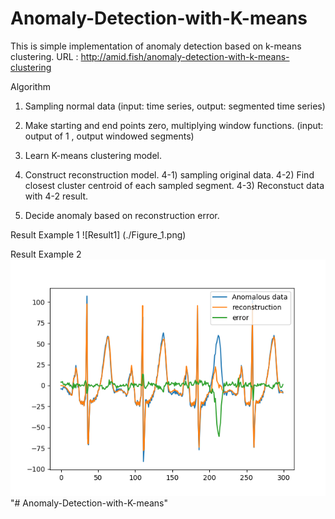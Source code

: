 # Anomaly-Detection-with-K-means

This is simple implementation of anomaly detection based on k-means clustering.
URL : http://amid.fish/anomaly-detection-with-k-means-clustering

Algorithm 

1. Sampling normal data (input: time series, output: segmented time series)

2. Make starting and end points zero, multiplying window functions. (input: output of 1 , output windowed segments)

3. Learn K-means clustering model.

4. Construct reconstruction model.
  4-1) sampling original data.
  4-2) Find closest cluster centroid of each sampled segment.
  4-3) Reconstuct data with 4-2 result.
  
5. Decide anomaly based on reconstruction error.


Result Example 1
![Result1]
(./Figure_1.png)

Result Example 2
![Result2](./Figure_2.png)
"# Anomaly-Detection-with-K-means" 

